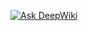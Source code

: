 [![Ask DeepWiki](https://deepwiki.com/badge.svg)](https://deepwiki.com/CodeTrip-FrontEndCamp/tourism-diary)
